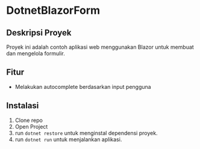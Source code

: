 # DotnetBlazorForm

## Deskripsi Proyek
Proyek ini adalah contoh aplikasi web menggunakan Blazor untuk membuat dan mengelola formulir.

## Fitur
- Melakukan autocomplete berdasarkan input pengguna

## Instalasi
1. Clone repo
2. Open Project
3. run `dotnet restore` untuk menginstal dependensi proyek.
4. run `dotnet run` untuk menjalankan aplikasi.
